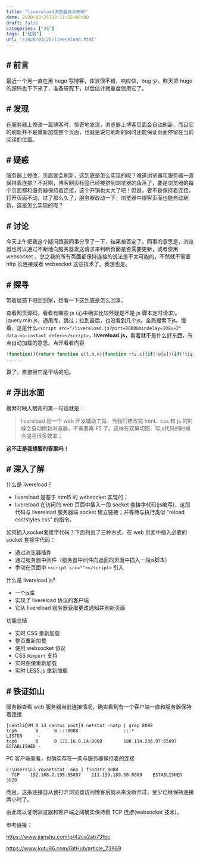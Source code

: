 ```yaml
---
title: "livereload浏览器自动刷新"
date: 2020-03-25T23:11:55+08:00
draft: false
categories: ["JS"]
tags: ["经验"]
url: "/2020/03/25/livereload.html"
---
```


## # 前言

最近一个月一直在用 hugo 写博客，体验很不错，响应快，bug 少。昨天把 hugo 的源码也下下来了，准备研究下，以后估计就重度使用它了。

## # 发现

在服务器上修改一篇博客时，惊奇地发现，浏览器上博客页面会自动刷新，而且它的刷新并不是重新加载整个页面，也就是说它刷新的同时还能保证页面停留在当前阅读的位置。

## # 疑惑

服务器上修改，页面就会刷新，这到底是怎么实现的呢？难道浏览器和服务器一直保持着连接？不对啊，博客网页标签已经被挤到浏览器的角落了，要是浏览器的每个页面都和服务器保持着连接，这个开销也太大了吧！但是，要不是保持着连接，打开页面不动，过了那么久了，服务器改动一下，浏览器中博客页面也能自动刷新，这是怎么实现的呢？

## # 讨论

今天上午把我这个疑问跟我同事分享了一下，结果被否定了。同事的意思是，浏览器也可以通过不断地向服务器发送请求来判断页面是否需要更新，或者使用 websocket 。总之我的所有页面都保持连接的说法是不太可能的，不然就不需要 http 长连接或者 websocket 这些技术了。我想也是。

## # 探寻

带着疑惑下班回到家，想看一下这到底是怎么回事。

查看网页源码，看看有哪些 js (心中确实比较怀疑是不是 js 脚本定时请求)。jquery.min.js，通用库，跳过；拉到最后，也没看到几个js。全局搜索下js。慢着，这是什么`<script src="/livereload.js?port=8088&mindelay=10&v=2" data-no-instant defer></script>`，**livereload.js**，看着就不是什么好东西，有点自动加载的意思。点开看看内容

```js
!function(){return function e(t,o,n){function r(s,c){if(!o[s]){if(!t[s]){var a="function"==typeof require&&require;if(!c&&a)return a(s,!0);if(i)return i(s,!0);var l=new Error("Cannot find module '"+s+"'");throw l.code="MODULE_NOT_FOUND",l}var h=o[s]={exports:{}};t[s][0].call(h.exports,function(e){return r(t[s][1][e]||e)},h,h.exports,e,t,o,n)}return o[s].exports}for(var i="function"==typeof require&&require,s=0;s<n.length;s++)r(n[s]);return r}}()({1:[function(e,t,o){t.exports=function(e){if("function"!=typeof e)throw TypeError(e+" is not a function!");return e}},{}],2:[function(e,t,o){var n=e("./_wks")("unscopables"),r=Array.prototype;null==r[n]&&e("./_hide")(r,n,{}),t.exports=function(e){r[n][e]=!0}},{"./_hide":17,"./_wks":45}],3:
......
```

算了，直接搜它是干啥的吧。

## # 浮出水面

搜索时映入眼帘的第一句话就是：

> livereload 是一个 web 开发辅助工具，当我们修改完 html、css 和 js 的时候会自动刷新浏览器，不需要再 F5 了。这样在双屏切图、写js代码的时候会提高很多效率；

**这不正是我想要的答案吗！**

## # 深入了解

什么是 livereload？
- livereload 是基于 html5 的 websocket 实现的；
- livereload 在访问的 web 页面中插入一段 socket 套接字代码(js编写)，这段代码与 livereload 服务器端 socket 建立链接；并等待与执行类似 “reload css/styles.css” 的指令。

如何插入socket套接字代码？下面列出了三种方式，在 web 页面中插入必要的 socket 套接字代码：
- 通过浏览器插件
- 通过服务器中间件（服务器中间件向返回的页面中插入一段js脚本）
- 手动在页面中 `<script src=""></script>` 引入

什么是 livereload.js?
- 一个js库
- 实现了 livereload 协议的客户端
- 它从 livereload 服务器获取更改通知并刷新页面

功能总结
- 实时 CSS 重新加载
- 整页重新加载
- 使用 websocket 协议
- CSS `@import` 支持
- 实时图像重新加载
- 实时 LESS.js 重新加载

## # 铁证如山

服务器查看 web 服务器当前连接情况，确实看到有一个客户端一直和服务器保持着连接

```shell
[centli@VM_0_14_centos post]$ netstat -natp | grep 8088
tcp6       0      0 :::8088                 :::*                    LISTEN      -         
tcp6       0      0 172.16.0.14:8088        180.114.236.97:55897    ESTABLISHED -
```

PC 客户端查看，也确实存在一条与服务器保持着的连接

```shell
C:\Users\Li_Yo>netstat -ano | findstr 8088
  TCP    192.168.2.195:55897    211.159.189.50:8088    ESTABLISHED     3820
```

而且，这条连接自从我打开浏览器访问博客后就从来没断开过，至少已经保持连接两小时了。

由此可以证明浏览器和客户端之间确实保持着 TCP 连接(websocket 技术)。  



参考链接：

https://www.jianshu.com/p/42ca2ab73fbc

https://www.kutu66.com/GitHub/article_73969